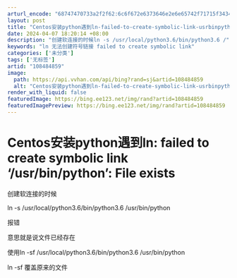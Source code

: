 ```yaml
---
arturl_encode: "68747470733a2f2f62:6c6f672e6373646e2e6e65742f71715f34343736383832332f:61727469636c652f64657461696c732f313038343834383539"
layout: post
title: "Centos安装python遇到ln-failed-to-create-symbolic-link-usrbinpython-File-exists"
date: 2024-04-07 18:20:14 +08:00
description: "创建软连接的时候ln -s /usr/local/python3.6/bin/python3.6 /"
keywords: "ln 无法创建符号链接 failed to create symbolic link"
categories: ['未分类']
tags: ['无标签']
artid: "108484859"
image:
  path: https://api.vvhan.com/api/bing?rand=sj&artid=108484859
  alt: "Centos安装python遇到ln-failed-to-create-symbolic-link-usrbinpython-File-exists"
render_with_liquid: false
featuredImage: https://bing.ee123.net/img/rand?artid=108484859
featuredImagePreview: https://bing.ee123.net/img/rand?artid=108484859
---
```


# Centos安装python遇到ln: failed to create symbolic link ‘/usr/bin/python’: File exists

创建软连接的时候
  
ln -s /usr/local/python3.6/bin/python3.6 /usr/bin/python
  
报错

意思就是说文件已经存在

使用ln -sf /usr/local/python3.6/bin/python3.6 /usr/bin/python
  
ln -sf 覆盖原来的文件